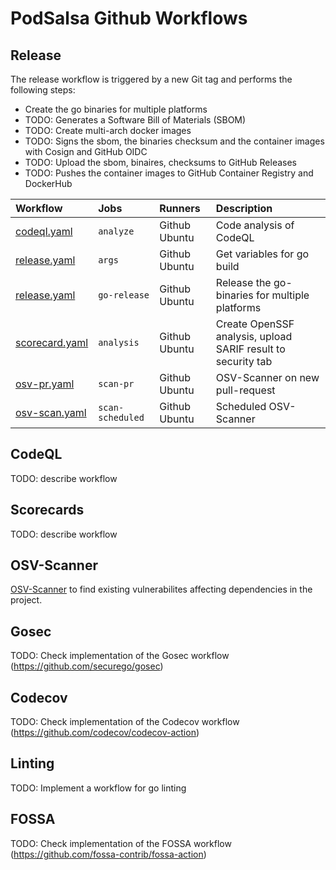 # PodSalsa Github Workflows

## Release

The release workflow is triggered by a new Git tag and performs the following steps:

- Create the go binaries for multiple platforms
- TODO: Generates a Software Bill of Materials (SBOM)
- TODO: Create multi-arch docker images
- TODO: Signs the sbom, the binaries checksum and the container images with Cosign and GitHub OIDC
- TODO: Upload the sbom, binaires, checksums to GitHub Releases
- TODO: Pushes the container images to GitHub Container Registry and DockerHub

| Workflow                           | Jobs             | Runners       | Description                                                  |
| :--------------------------------- | :--------------- | :------------ | :----------------------------------------------------------- |
| [codeql.yaml](./codeql.yaml)       | `analyze`        | Github Ubuntu | Code analysis of CodeQL                                      |
| [release.yaml](./release.yaml)     | `args`           | Github Ubuntu | Get variables for go build                                   |
| [release.yaml](./release.yaml)     | `go-release`     | Github Ubuntu | Release the go-binaries for multiple platforms               |
| [scorecard.yaml](./scorecard.yaml) | `analysis`       | Github Ubuntu | Create OpenSSF analysis, upload SARIF result to security tab |
| [osv-pr.yaml](./osv-pr.yaml)       | `scan-pr`        | Github Ubuntu | OSV-Scanner on new pull-request                              |
| [osv-scan.yaml](./osv-scan.yaml)   | `scan-scheduled` | Github Ubuntu | Scheduled OSV-Scanner                                        |

## CodeQL

TODO: describe workflow

## Scorecards

TODO: describe workflow

## OSV-Scanner

[OSV-Scanner](https://google.github.io/osv-scanner/) to find existing vulnerabilites affecting dependencies in the project.

## Gosec

TODO: Check implementation of the Gosec workflow (https://github.com/securego/gosec)

## Codecov

TODO: Check implementation of the Codecov workflow (https://github.com/codecov/codecov-action)

## Linting

TODO: Implement a workflow for go linting

## FOSSA

TODO: Check implementation of the FOSSA workflow (https://github.com/fossa-contrib/fossa-action)
